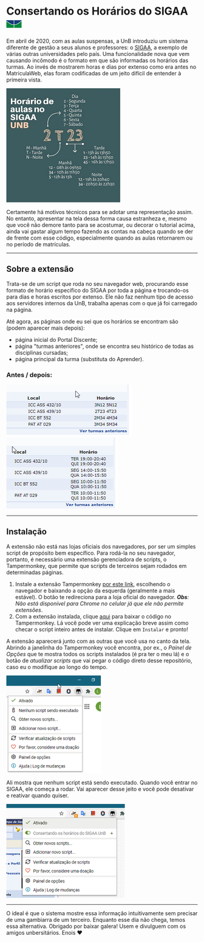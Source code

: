# Consertando os Horários do SIGAA [![unb](images/unb_logo.png)](unb.br)

Em abril de 2020, com as aulas suspensas, a UnB introduziu um sistema diferente de gestão a seus alunos e professores: o [SIGAA](https://sig.unb.br/sigaa/), a exemplo de várias outras universidades pelo país. Uma funcionalidade nova que vem causando incômodo é o formato em que são informadas os horários das turmas. Ao invés de mostrarem horas e dias por extenso como era antes no MatriculaWeb, elas foram codificadas de um jeito difícil de entender à primeira vista.

![manual](images/manual.jpg)

Certamente há motivos técnicos para se adotar uma representação assim. No entanto, apresentar na tela dessa forma causa estranheza e, mesmo que você não demore tanto para se acostumar, ou decorar o tutorial acima, ainda vai gastar algum tempo fazendo as contas na cabeça quando se der de frente com esse código, especialmente quando as aulas retornarem ou no período de matrículas.

***

## Sobre a extensão

Trata-se de um script que roda no seu navegador web, procurando esse formato de horário específico do SIGAA por toda a página e trocando-os para dias e horas escritos por extenso. Ele não faz nenhum tipo de acesso aos servidores internos da UnB, trabalha apenas com o que já foi carregado na página.

Até agora, as páginas onde eu sei que os horários se encontram são (podem aparecer mais depois):
* página inicial do Portal Discente;
* página "turmas anteriores", onde se encontra seu histórico de todas as disciplinas cursadas;
* página principal da turma (substituta do Aprender).

### Antes / depois:

![old](images/old.png) ![new](images/new.png)

***
## Instalação

A extensão não está nas lojas oficiais dos navegadores, por ser um simples script de propósito bem específico. Para rodá-la no seu navegador, portanto, é necessário uma extensão gerenciadora de scripts, o Tampermonkey, que permite que scripts de terceiros sejam rodados em determinadas páginas.

  1. Instale a extensão Tampermonkey [por este link](https://www.tampermonkey.net/), escolhendo o navegador e baixando a opção da esquerda (geralmente a mais estável). O botão te redireciona para a loja oficial do navegador. ***Obs**: Não está disponível para Chrome no celular já que ele não permite extensões*.
  2. Com a extensão instalada, clique [aqui](https://github.com/luthierycosta/ConsertandoHorariosSIGAA/raw/master/codigo.user.js) para baixar o código no Tampermonkey. Lá você pode ver uma explicação breve assim como checar o script inteiro antes de instalar. Clique em `Instalar` e pronto!

A extensão aparecerá junto com as outras que você usa no canto da tela. Abrindo a janelinha do Tampermonkey você encontra, por ex., o *Painel de Opções* que te mostra todos os scripts instalados (é pra ter o meu lá) e o botão de *atualizar scripts* que vai pegar o código direto desse repositório, caso eu o modifique ao longo do tempo.

![dash](images/dashboard_tm.png)

Ali mostra que nenhum script está sendo executado. Quando você entrar no SIGAA, ele começa a rodar. Vai aparecer desse jeito e você pode desativar e reativar quando quiser.

![dash](images/dashboard_com_script.png)

***
O ideal é que o sistema mostre essa informação intuitivamente sem precisar de uma gambiarra de um terceiro. Enquanto esse dia não chega, temos essa alternativa. Obrigado por baixar galera! Usem e divulguem com os amigos unbersitários. Enois :heart:
